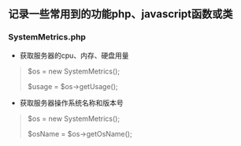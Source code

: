 ## 记录一些常用到的功能php、javascript函数或类

### SystemMetrics.php
- 获取服务器的cpu、内存、硬盘用量

> $os = new SystemMetrics();
> 
> $usage = $os->getUsage();

 
- 获取服务器操作系统名称和版本号

> $os = new SystemMetrics();
> 
> $osName = $os->getOsName();
